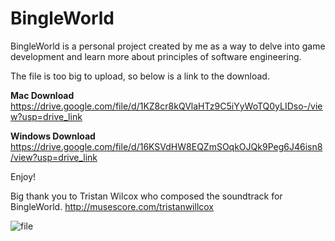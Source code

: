 # BingleWorld
BingleWorld is a personal project created by me as a way to delve into game development and learn more about principles of software engineering.

The file is too big to upload, so below is a link to the download.

**Mac Download**
https://drive.google.com/file/d/1KZ8cr8kQVlaHTz9C5iYyWoTQ0yLIDso-/view?usp=drive_link

**Windows Download**
https://drive.google.com/file/d/16KSVdHW8EQZmSOqkOJQk9Peg6J46isn8/view?usp=drive_link

Enjoy! 

Big thank you to Tristan Wilcox who composed the soundtrack for BingleWorld. 
http://musescore.com/tristanwillcox

![file](https://github.com/user-attachments/assets/cd7eac92-6590-4080-95ed-a4c944220f4b)
